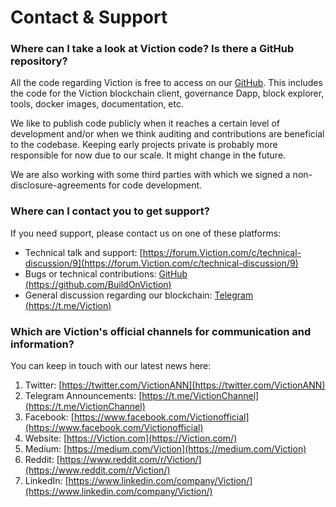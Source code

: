 # Contact & Support

### **Where can I take a look at Viction code? Is there a GitHub repository?**

All the code regarding Viction is free to access on our [GitHub](https://github.com/BuildOnViction). This includes the code for the Viction blockchain client, governance Dapp, block explorer, tools, docker images, documentation, etc.

We like to publish code publicly when it reaches a certain level of development and/or when we think auditing and contributions are beneficial to the codebase. Keeping early projects private is probably more responsible for now due to our scale. It might change in the future.

We are also working with some third parties with which we signed a non-disclosure-agreements for code development.

### **Where can I contact you to get support?**

If you need support, please contact us on one of these platforms:

* Technical talk and support: [https://forum.Viction.com/c/technical-discussion/9](https://forum.Viction.com/c/technical-discussion/9)
* Bugs or technical contributions: [GitHub (https://github.com/BuildOnViction)](https://github.com/BuildOnViction)
* General discussion regarding our blockchain: [Telegram (https://t.me/Viction)](https://t.me/Viction)

### **Which are Viction's official channels for communication and information?**

You can keep in touch with our latest news here:

1. Twitter: [https://twitter.com/VictionANN](https://twitter.com/VictionANN)
2. Telegram Announcements: [https://t.me/VictionChannel](https://t.me/VictionChannel)
3. Facebook: [https://www.facebook.com/Victionofficial](https://www.facebook.com/Victionofficial)
4. Website: [https://Viction.com](https://Viction.com/)
5. Medium: [https://medium.com/Viction](https://medium.com/Viction)
6. Reddit: [https://www.reddit.com/r/Viction/](https://www.reddit.com/r/Viction/)
7. LinkedIn: [https://www.linkedin.com/company/Viction/](https://www.linkedin.com/company/Viction/)
